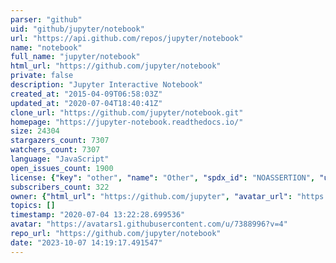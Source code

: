 ```yaml
---
parser: "github"
uid: "github/jupyter/notebook"
url: "https://api.github.com/repos/jupyter/notebook"
name: "notebook"
full_name: "jupyter/notebook"
html_url: "https://github.com/jupyter/notebook"
private: false
description: "Jupyter Interactive Notebook"
created_at: "2015-04-09T06:58:03Z"
updated_at: "2020-07-04T18:40:41Z"
clone_url: "https://github.com/jupyter/notebook.git"
homepage: "https://jupyter-notebook.readthedocs.io/"
size: 24304
stargazers_count: 7307
watchers_count: 7307
language: "JavaScript"
open_issues_count: 1900
license: {"key": "other", "name": "Other", "spdx_id": "NOASSERTION", "url": null, "node_id": "MDc6TGljZW5zZTA="}
subscribers_count: 322
owner: {"html_url": "https://github.com/jupyter", "avatar_url": "https://avatars1.githubusercontent.com/u/7388996?v=4", "login": "jupyter", "type": "Organization"}
topics: []
timestamp: "2020-07-04 13:22:28.699536"
avatar: "https://avatars1.githubusercontent.com/u/7388996?v=4"
repo_url: "https://github.com/jupyter/notebook"
date: "2023-10-07 14:19:17.491547"
---
```

